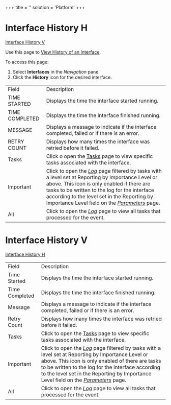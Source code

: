 +++
title = ''
solution = 'Platform'
+++

# <span id="InterfaceHistoryH"></span> Interface History H

[Interface History V](#InterfaceHistoryV)

<div class="use">

Use this page to [View History of an
Interface](../Use_Cases/View_History_of_an_Interface.htm).

</div>

To access this page:

1.  Select **Interfaces** in the *Navigation* pane.
2.  Click the **History** icon for the desired
interface.

|                |                                                                                                                                                                                                                                                                                                                                 |
| -------------- | ------------------------------------------------------------------------------------------------------------------------------------------------------------------------------------------------------------------------------------------------------------------------------------------------------------------------------- |
| Field          | Description                                                                                                                                                                                                                                                                                                                     |
| TIME STARTED   | Displays the time the interface started running.                                                                                                                                                                                                                                                                                |
| TIME COMPLETED | Displays the time the interface finished running.                                                                                                                                                                                                                                                                               |
| MESSAGE        | Displays a message to indicate if the interface completed, failed or if there is an error.                                                                                                                                                                                                                                      |
| RETRY COUNT    | Displays how many times the interface was retried before it failed.                                                                                                                                                                                                                                                             |
| Tasks          | Click o open the [Tasks](Tasks.htm) page to view specific tasks associated with the interface.                                                                                                                                                                                                                                  |
| Important      | Click to open the *[Log](Log.htm)* page filtered by tasks with a level set at Reporting by Importance Level or above. This icon is only enabled if there are tasks to be written to the log for the interface according to the level set in the Reporting by Importance Level field on the *[Parameters](Parameters.htm)* page. |
| All            | Click to open the *[Log](Log.htm)* page to view all tasks that processed for the event.                                                                                                                                                                                                                                         |

# <span id="InterfaceHistoryV"></span> Interface History V

[Interface History
H](#InterfaceHistoryH)

|                |                                                                                                                                                                                                                                                                                                                                 |
| -------------- | ------------------------------------------------------------------------------------------------------------------------------------------------------------------------------------------------------------------------------------------------------------------------------------------------------------------------------- |
| Field          | Description                                                                                                                                                                                                                                                                                                                     |
| Time Started   | Displays the time the interface started running.                                                                                                                                                                                                                                                                                |
| Time Completed | Displays the time the interface finished running.                                                                                                                                                                                                                                                                               |
| Message        | Displays a message to indicate if the interface completed, failed or if there is an error.                                                                                                                                                                                                                                      |
| Retry Count    | Displays how many times the interface was retried before it failed.                                                                                                                                                                                                                                                             |
| Tasks          | Click to open the [Tasks](Tasks.htm) page to view specific tasks associated with the interface.                                                                                                                                                                                                                                 |
| Important      | Click to open the *[Log](Log.htm)* page filtered by tasks with a level set at Reporting by Importance Level or above. This icon is only enabled of there are tasks to be written to the log for the interface according to the level set in the Reporting by Importance Level field on the *[Parameters](Parameters.htm)* page. |
| All            | Click to open the *[Log](Log.htm)* page to view all tasks that processed for the event.                                                                                                                                                                                                                                         |
